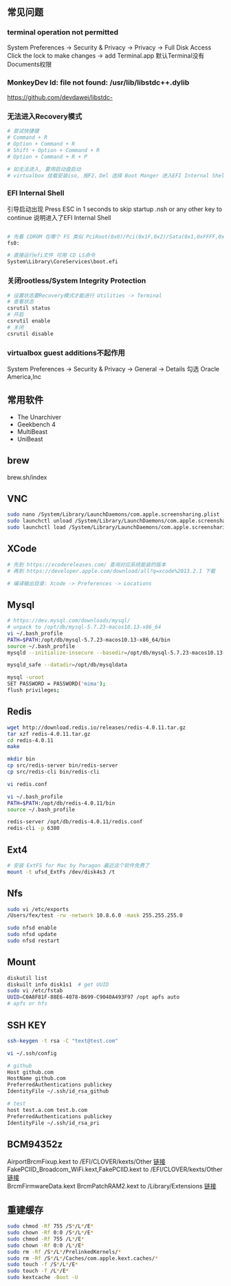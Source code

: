 ## 常见问题

### terminal operation not permitted

System Preferences -> Security & Privacy -> Privacy -> Full Disk Access
Click the lock to make changes -> add Terminal.app
默认Terminal没有Documents权限

### MonkeyDev ld: file not found: /usr/lib/libstdc++.dylib

https://github.com/devdawei/libstdc-

### 无法进入Recovery模式

```bash
# 尝试快捷键
# Command + R
# Option + Command + R
# Shift + Option + Command + R
# Option + Command + R + P

# 如无法进入, 要用启动盘启动
# virtualbox 挂载安装iso, 按F2、Del 选择 Boot Manger 进入EFI Internal Shell操作

```

### EFI Internal Shell

引导启动出现 Press ESC in 1 seconds to skip startup .nsh or any other key to continue
说明进入了EFI Internal Shell

```bash

# 先看 CDROM 在哪个 FS 类似 PciRoot(0x0)/Pci(0x1F,0x2)/Sata(0x1,0xFFFF,0x0)/CDROM(0x0)
fs0:

# 直接运行efi文件 可用 CD LS命令
System\Library\CoreServices\boot.efi

```

### 关闭rootless/System Integrity Protection

```bash
# 设置状态要Recovery模式才能进行 Utilities -> Terminal
# 查看状态
csrutil status
# 开启
csrutil enable
# 关闭
csrutil disable
```

### virtualbox guest additions不起作用

System Preferences -> Security & Privacy -> General -> Details 勾选 Oracle America,Inc

## 常用软件

* The Unarchiver
* Geekbench 4
* MultiBeast
* UniBeast

## brew

brew.sh/index

## VNC

```bash
sudo nano /System/Library/LaunchDaemons/com.apple.screensharing.plist  # vnc-server -> port 
sudo launchctl unload /System/Library/LaunchDaemons/com.apple.screensharing.plist
sudo launchctl load /System/Library/LaunchDaemons/com.apple.screensharing.plist
```
## XCode

```bash
# 先到 https://xcodereleases.com/ 查询对应系统能装的版本
# 再到 https://developer.apple.com/download/all?q=xcode%2013.2.1 下载

# 编译输出目录: Xcode -> Preferences -> Locations
```

## Mysql

```bash
# https://dev.mysql.com/downloads/mysql/
# unpack to /opt/db/mysql-5.7.23-macos10.13-x86_64
vi ~/.bash_profile
PATH=$PATH:/opt/db/mysql-5.7.23-macos10.13-x86_64/bin
source ~/.bash_profile
mysqld --initialize-insecure --basedir=/opt/db/mysql-5.7.23-macos10.13-x86_64 --datadir=/opt/db/mysqldata

mysqld_safe --datadir=/opt/db/mysqldata

mysql -uroot
SET PASSWORD = PASSWORD('mima');
flush privileges;
```

## Redis

```bash
wget http://download.redis.io/releases/redis-4.0.11.tar.gz
tar xzf redis-4.0.11.tar.gz
cd redis-4.0.11
make

mkdir bin
cp src/redis-server bin/redis-server 
cp src/redis-cli bin/redis-cli

vi redis.conf

vi ~/.bash_profile
PATH=$PATH:/opt/db/redis-4.0.11/bin
source ~/.bash_profile

redis-server /opt/db/redis-4.0.11/redis.conf
redis-cli -p 6380
```

## Ext4

```bash
# 安装 ExtFS for Mac by Paragon 最近这个软件免费了
mount -t ufsd_ExtFs /dev/disk4s3 /t
```


## Nfs

```bash
sudo vi /etc/exports
/Users/fex/test -rw -network 10.8.6.0 -mask 255.255.255.0

sudo nfsd enable
sudo nfsd update
sudo nfsd restart
```

## Mount

```bash
diskutil list
diskuilt info disk1s1  # get UUID
sudo vi /etc/fstab
UUID=C0A8F81F-88E6-4078-B699-C9040A493F97 /opt apfs auto   
# apfs or hfs
```

## SSH KEY

```bash
ssh-keygen -t rsa -C "text@test.com"

vi ~/.ssh/config

# github
Host github.com
HostName github.com
PreferredAuthentications publickey
IdentityFile ~/.ssh/id_rsa_github

# test
host test.a.com test.b.com
PreferredAuthentications publickey
IdentityFile ~/.ssh/id_rsa_pri
```

## BCM94352z

AirportBrcmFixup.kext to /EFI/CLOVER/kexts/Other [链接](https://github.com/acidanthera/AirportBrcmFixup/releases)  
FakePCIID_Broadcom_WiFi.kext,FakePCIID.kext to /EFI/CLOVER/kexts/Other [链接](https://bitbucket.org/RehabMan/os-x-fake-pci-id/downloads)  
BrcmFirmwareData.kext BrcmPatchRAM2.kext to /Library/Extensions [链接](https://bitbucket.org/RehabMan/os-x-brcmpatchram/downloads)  

## 重建缓存

```bash
sudo chmod -Rf 755 /S*/L*/E*
sudo chown -Rf 0:0 /S*/L*/E*
sudo chmod -Rf 755 /L*/E*
sudo chown -Rf 0:0 /L*/E*
sudo rm -Rf /S*/L*/PrelinkedKernels/*
sudo rm -Rf /S*/L*/Caches/com.apple.kext.caches/*
sudo touch -f /S*/L*/E*
sudo touch -f /L*/E*
sudo kextcache -Boot -U
```
